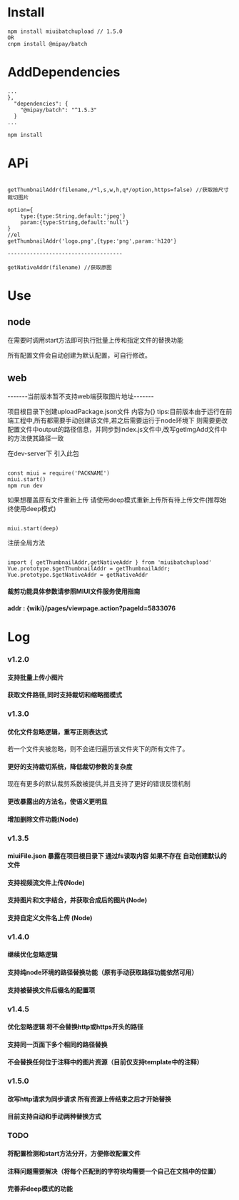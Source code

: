 # Install
```
npm install miuibatchupload // 1.5.0
OR
cnpm install @mipay/batch 
```

# AddDependencies 

```
...
},
  "dependencies": {
    "@mipay/batch": "^1.5.3"
  }
...

npm install
```

# APi
```

getThumbnailAddr(filename,/*l,s,w,h,q*/option,https=false) //获取按尺寸裁切图片

option={
    type:{type:String,default:'jpeg'}
    param:{type:String,default:'null'}
}
//el
getThumbnailAddr('logo.png',{type:'png',param:'h120'}

------------------------------------

getNativeAddr(filename) //获取原图

```

# Use

## node

在需要时调用start方法即可执行批量上传和指定文件的替换功能

所有配置文件会自动创建为默认配置，可自行修改。


## web

-------当前版本暂不支持web端获取图片地址-------

项目根目录下创建uploadPackage.json文件 内容为{}
tips:目前版本由于运行在前端工程中,所有都需要手动创建该文件,若之后需要运行于node环境下 则需要更改配置文件中output的路径信息，并同步到index.js文件中,改写getImgAdd文件中的方法使其路径一致

在dev-server下 引入此包
```

const miui = require('PACKNAME')  
miui.start()
npm run dev

```
如果想覆盖原有文件重新上传 请使用deep模式重新上传所有待上传文件(推荐始终使用deep模式)
```

miui.start(deep)

```
注册全局方法
```

import { getThumbnailAddr,getNativeAddr } from 'miuibatchupload'
Vue.prototype.$getThumbnailAddr = getThumbnailAddr;
Vue.prototype.$getNativeAddr = getNativeAddr

```

#### 裁剪功能具体参数请参照MIUI文件服务使用指南
#### addr : {wiki}/pages/viewpage.action?pageId=5833076

# Log


### v1.2.0

#### 支持批量上传小图片
#### 获取文件路径,同时支持裁切和缩略图模式

### v1.3.0
#### 优化文件忽略逻辑，重写正则表达式
若一个文件夹被忽略，则不会递归遍历该文件夹下的所有文件了。
#### 更好的支持裁切系统，降低裁切参数的复杂度
现在有更多的默认裁剪系数被提供,并且支持了更好的错误反馈机制
#### 更改暴露出的方法名，使语义更明显
#### 增加删除文件功能(Node)

### v1.3.5
#### miuiFile.json 暴露在项目根目录下 通过fs读取内容 如果不存在 自动创建默认的文件
#### 支持视频流文件上传(Node)
#### 支持图片和文字结合，并获取合成后的图片(Node)
#### 支持自定义文件名上传 (Node)

### v1.4.0

#### 继续优化忽略逻辑
#### 支持纯node环境的路径替换功能（原有手动获取路径功能依然可用）
#### 支持被替换文件后缀名的配置项

### v1.4.5

#### 优化忽略逻辑 将不会替换http或https开头的路径
#### 支持同一页面下多个相同的路径替换
#### 不会替换任何位于注释中的图片资源（目前仅支持template中的注释）

### v1.5.0
#### 改写http请求为同步请求 所有资源上传结束之后才开始替换
#### 目前支持自动和手动两种替换方式

### TODO
#### 将配置检测和start方法分开，方便修改配置文件
#### 注释问题需要解决（将每个匹配到的字符块均需要一个自己在文档中的位置）
#### 完善非deep模式的功能
